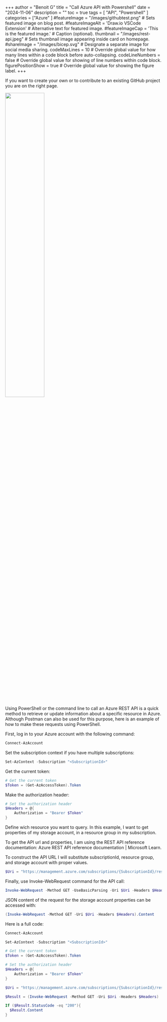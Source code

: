 +++
author = "Benoit G"
title = "Call Azure API with Powershell"
date = "2024-11-06"
description = ""
toc = true
tags = [
    "API", "Powershell"
]
categories = ["Azure"
]
#featureImage = "/images/githubtest.png" # Sets featured image on blog post.
#featureImageAlt = 'Draw.io VSCode Extension' # Alternative text for featured image.
#featureImageCap = 'This is the featured image.' # Caption (optional).
thumbnail = "/images/rest-api.jpeg" # Sets thumbnail image appearing inside card on homepage.
#shareImage = "/images/bicep.svg" # Designate a separate image for social media sharing.
codeMaxLines = 10 # Override global value for how many lines within a code block before auto-collapsing.
codeLineNumbers = false # Override global value for showing of line numbers within code block.
figurePositionShow = true # Override global value for showing the figure label.
+++

If you want to create your own or to contribute to an existing GitHub project you are on the right page.
<!--more-->

<img src="/images/rest-api.jpeg" width="50%" height="50%">

Using PowerShell or the command line to call an Azure REST API is a quick method to retrieve or update information about a specific resource in Azure. Although Postman can also be used for this purpose, here is an example of how to make these requests using PowerShell.

First, log in to your Azure account with the following command:
```Powershell
Connect-AzAccount
```

Set the subscription context if you have multiple subscriptions:
```Powershell
Set-AzContext -Subscription "<SubscriptionId>"
```

Get the current token:
```Powershell
# Get the current token
$Token = (Get-AzAccessToken).Token
```

Make the authorization header:
```Powershell
# Set the authorization header
$Headers = @{
    Authorization = "Bearer $Token"
}
```

Define wich resource you want to query. In this example, I want to get properties of my storage account, in a resource group in my subscription.

To get the API url and properties, I am using the REST API reference documentation: Azure REST API reference documentation | Microsoft Learn.

To construct the API URL I will substitute subscriptionId, resource group, and storage account with proper values.

```Powershell
$Uri = "https://management.azure.com/subscriptions/{SubscriptionId}/resourceGroups/{ResourceGroupName}/providers/Microsoft.Storage/storageAccounts/{accountName}?api-version=2023-01-01"
```

Finally, use Invoke-WebRequest command for the API call:

```Powershell
Invoke-WebRequest -Method GET -UseBasicParsing -Uri $Uri -Headers $Headers
```

JSON content of the request for the storage account properties can be accessed with:
```Powershell
(Invoke-WebRequest -Method GET -Uri $Uri -Headers $Headers).Content
```

Here is a full code:

```Powershell
Connect-AzAccount

Set-AzContext -Subscription "<SubscriptionId>"

# Get the current token
$Token = (Get-AzAccessToken).Token

# Set the authorization header
$Headers = @{
    Authorization = "Bearer $Token"
}

$Uri = "https://management.azure.com/subscriptions/{SubscriptionId}/resourceGroups/{ResourceGroupName}/providers/Microsoft.Storage/storageAccounts/{accountName}?api-version=2023-01-01"

$Result = (Invoke-WebRequest -Method GET -Uri $Uri -Headers $Headers)

If ($Result.StatusCode -eq "200"){
  $Result.Content
}
```